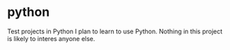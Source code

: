 # python
Test projects in Python
I plan to learn to use Python.  Nothing in this project is likely to interes anyone else.
